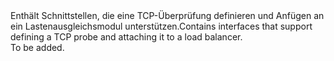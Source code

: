 <Namespace Name="Microsoft.Azure.Management.Network.Fluent.LoadBalancerTcpProbe.Definition">
  <Docs>
    <summary><span data-ttu-id="16a35-101">Enthält Schnittstellen, die eine TCP-Überprüfung definieren und Anfügen an ein Lastenausgleichsmodul unterstützen.</span><span class="sxs-lookup"><span data-stu-id="16a35-101">Contains interfaces that support defining a TCP probe and attaching it to a load balancer.</span></span></summary> 
    <remarks>To be added.</remarks>
  </Docs>
</Namespace>
